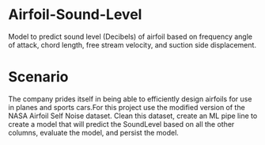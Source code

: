 # Airfoil-Sound-Level
Model to predict sound level (Decibels) of airfoil based on frequency angle of attack, chord length, free stream velocity, and suction side displacement. 

# Scenario
The company prides itself in being able to efficiently design airfoils for use in planes and sports cars.For this project use the modified version of the NASA Airfoil Self Noise dataset. Clean this dataset, create an ML pipe line to create a model that will predict the SoundLevel based on all the other columns, evaluate the model, and persist the model.
